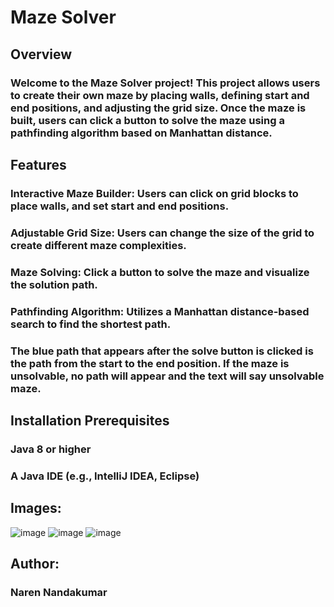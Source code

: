 # Maze Solver
## Overview
### Welcome to the Maze Solver project! This project allows users to create their own maze by placing walls, defining start and end positions, and adjusting the grid size. Once the maze is built, users can click a button to solve the maze using a pathfinding algorithm  based on Manhattan distance.

## Features
### Interactive Maze Builder: Users can click on grid blocks to place walls, and set start and end positions.
### Adjustable Grid Size: Users can change the size of the grid to create different maze complexities.
### Maze Solving: Click a button to solve the maze and visualize the solution path.
### Pathfinding Algorithm: Utilizes a Manhattan distance-based search to find the shortest path.
### The blue path that appears after the solve button is clicked is the path from the start to the end position. If the maze is unsolvable, no path will appear and the text will say unsolvable maze.

## Installation Prerequisites
### Java 8 or higher
### A Java IDE (e.g., IntelliJ IDEA, Eclipse)

## Images:
![image](https://github.com/NarenNandakumar/MazeSolver/assets/145394757/2224622d-46b8-4a63-935e-02fff0290af3)
![image](https://github.com/NarenNandakumar/MazeSolver/assets/145394757/58eb8fb1-ce93-4c35-b69c-8cc55a997bfd)
![image](https://github.com/NarenNandakumar/MazeSolver/assets/145394757/df60cce7-abce-4f3f-9122-1a59b24a771e)

## Author:
### Naren Nandakumar
